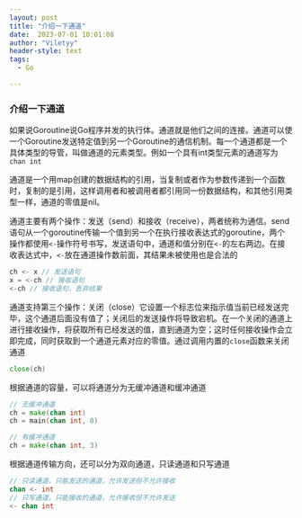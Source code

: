 ```yaml
---
layout: post
title: "介绍一下通道"
date:  2023-07-01 10:01:08
author: "Viletyy"
header-style: text
tags:
  - Go

---
```

### 介绍一下通道

如果说Goroutine说Go程序并发的执行体。通道就是他们之间的连接。通道可以使一个Goroutine发送特定值到另一个Goroutine的通信机制。每一个通道都是一个具体类型的导管，叫做通道的元素类型。例如一个具有int类型元素的通道写为`chan int`

通道是一个用map创建的数据结构的引用，当复制或者作为参数传递到一个函数时，复制的是引用，这样调用者和被调用者都引用同一份数据结构，和其他引用类型一样，通道的零值是nil。

通道主要有两个操作：发送（send）和接收（receive），两者统称为通信。send语句从一个goroutine传输一个值到另一个在执行接收表达式的goroutine，两个操作都使用`<-`操作符号书写，发送语句中，通道和值分别在`<-`的左右两边。在接收表达式中，`<-`放在通道操作数前面，其结果未被使用也是合法的

```go 
ch <- x // 发送语句
x = <-ch // 接收语句
<-ch // 接收语句，丢弃结果
```



通道支持第三个操作：关闭（close）它设置一个标志位来指示值当前已经发送完毕，这个通道后面没有值了；关闭后的发送操作将导致宕机。在一个关闭的通道上进行接收操作，将获取所有已经发送的值，直到通道为空；这时任何接收操作会立即完成，同时获取到一个通道元素对应的零值。通过调用内置的`close`函数来关闭通道

```go 
close(ch)
```

根据通道的容量，可以将通道分为无缓冲通道和缓冲通道

```go
// 无缓冲通道
ch = make(chan int)
ch = main(chan int, 0)

// 有缓冲通道
ch = make(chan int, 3)
```

根据通道传输方向，还可以分为双向通道，只读通道和只写通道

```go
// 只读通道，只能发送的通道，允许发送但不允许接收
chan <- int
// 只写通道，只能接收的通道，允许接收但不允许发送
<- chan int
```

